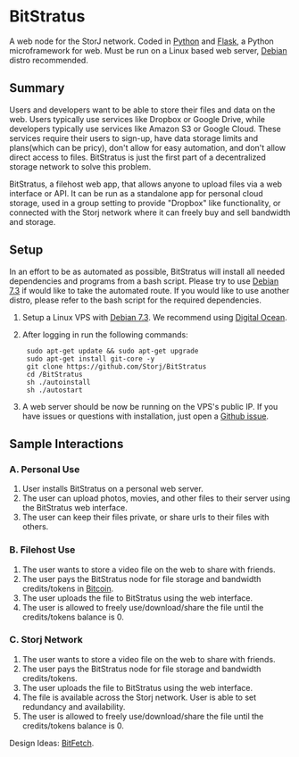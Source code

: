 BitStratus
========

A web node for the StorJ network. Coded in [Python](http://python.org/) and [Flask](http://flask.pocoo.org/), a Python microframework for web. Must be run on a Linux based web server, [Debian](http://www.debian.org/) distro recommended. 

## Summary ##
Users and developers want to be able to store their files and data on the web. Users typically use services like  Dropbox or Google Drive, while developers typically use services like Amazon S3 or Google Cloud. These services require their users to sign-up, have data storage limits and plans(which can be pricy), don't allow for easy automation, and don't allow direct access to files. BitStratus is just the first part of a decentralized storage network to solve this problem.

BitStratus, a filehost web app, that allows anyone to upload files via a web interface or API. It can be run as a standalone app for personal cloud storage, used in a group setting to provide "Dropbox" like functionality, or connected with the Storj network where it can freely buy and sell bandwidth and storage.

## Setup ##
In an effort to be as automated as possible, BitStratus will install all needed dependencies and programs from a bash script. Please try to use [Debian 7.3](http://www.debian.org/distrib/netinst) if would like to take the automated route. If you would like to use another distro, please refer to the bash script for the required dependencies. 

1. Setup a Linux VPS with [Debian 7.3](http://www.debian.org/distrib/netinst). We recommend using [Digital Ocean](http://digitalocean.com).
2. After logging in run the following commands:

		sudo apt-get update && sudo apt-get upgrade
		sudo apt-get install git-core -y
		git clone https://github.com/Storj/BitStratus
		cd /BitStratus
		sh ./autoinstall
		sh ./autostart
		
3. A web server should be now be running on the VPS's public IP. If you have issues or questions with installation, just open a [Github issue](https://github.com/Storj/BitStratus/issues). 

## Sample Interactions ##

### A. Personal Use ###
1. User installs BitStratus on a personal web server.
2. The user can upload photos, movies, and other files to their server using the BitStratus web interface.
3. The user can keep their files private, or share urls to their files with others.

### B. Filehost Use ###
1. The user wants to store a video file on the web to share with friends. 
2. The user pays the BitStratus node for file storage and bandwidth credits/tokens in [Bitcoin](http://bitcoin.org/en/).
3. The user uploads the file to BitStratus using the web interface.
4. The user is allowed to freely use/download/share the file until the credits/tokens balance is 0. 

### C. Storj Network ###
1. The user wants to store a video file on the web to share with friends.
2. The user pays the BitStratus node for file storage and bandwidth credits/tokens.
3. The user uploads the file to BitStratus using the web interface.
4. The file is available across the Storj network. User is able to set redundancy and availability.
4. The user is allowed to freely use/download/share the file until the credits/tokens balance is 0. 

Design Ideas: [BitFetch](https://bitfetch.com/).
